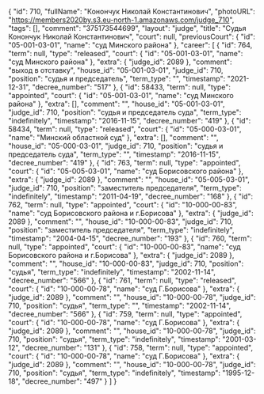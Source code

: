 {
    "id": 710,
    "fullName": "Конончук Николай Константинович",
    "photoURL": "https://members2020by.s3.eu-north-1.amazonaws.com/judge_710",
    "tags": [],
    "comment": "375173544699",
    "layout": "judge",
    "title": "Судья Конончук Николай Константинович",
    "court": null,
    "previousCourt": {
        "id": "05-001-03-01",
        "name": "суд Минского района"
    },
    "career": [
        {
            "id": 764,
            "term": null,
            "type": "released",
            "court": {
                "id": "05-001-03-01",
                "name": "суд Минского района"
            },
            "extra": {
                "judge_id": 2089
            },
            "comment": "выход в отставку",
            "house_id": "05-001-03-01",
            "judge_id": 710,
            "position": "судья и председатель",
            "term_type": "",
            "timestamp": "2021-12-31",
            "decree_number": "517"
        },
        {
            "id": 58433,
            "term": null,
            "type": "appointed",
            "court": {
                "id": "05-001-03-01",
                "name": "суд Минского района"
            },
            "extra": [],
            "comment": "",
            "house_id": "05-001-03-01",
            "judge_id": 710,
            "position": "судья и председатель суда",
            "term_type": "indefinitely",
            "timestamp": "2016-11-15",
            "decree_number": "419"
        },
        {
            "id": 58434,
            "term": null,
            "type": "released",
            "court": {
                "id": "05-000-03-01",
                "name": "Минский областной суд"
            },
            "extra": [],
            "comment": "",
            "house_id": "05-000-03-01",
            "judge_id": 710,
            "position": "судья и председатель суда",
            "term_type": "",
            "timestamp": "2016-11-15",
            "decree_number": "419"
        },
        {
            "id": 763,
            "term": null,
            "type": "appointed",
            "court": {
                "id": "05-005-03-01",
                "name": "суд Борисовского района"
            },
            "extra": {
                "judge_id": 2089
            },
            "comment": "",
            "house_id": "05-005-03-01",
            "judge_id": 710,
            "position": "заместитель председателя",
            "term_type": "indefinitely",
            "timestamp": "2011-04-19",
            "decree_number": "168"
        },
        {
            "id": 762,
            "term": null,
            "type": "appointed",
            "court": {
                "id": "10-000-00-83",
                "name": "суд Борисовского района и г.Борисова"
            },
            "extra": {
                "judge_id": 2089
            },
            "comment": "",
            "house_id": "10-000-00-83",
            "judge_id": 710,
            "position": "заместитель председателя",
            "term_type": "indefinitely",
            "timestamp": "2004-04-15",
            "decree_number": "193"
        },
        {
            "id": 760,
            "term": null,
            "type": "appointed",
            "court": {
                "id": "10-000-00-83",
                "name": "суд Борисовского района и г.Борисова"
            },
            "extra": {
                "judge_id": 2089
            },
            "comment": "",
            "house_id": "10-000-00-83",
            "judge_id": 710,
            "position": "судья",
            "term_type": "indefinitely",
            "timestamp": "2002-11-14",
            "decree_number": "566"
        },
        {
            "id": 761,
            "term": null,
            "type": "released",
            "court": {
                "id": "10-000-00-78",
                "name": "суд Г.Борисова"
            },
            "extra": {
                "judge_id": 2089
            },
            "comment": "",
            "house_id": "10-000-00-78",
            "judge_id": 710,
            "position": "судья",
            "term_type": "",
            "timestamp": "2002-11-14",
            "decree_number": "566"
        },
        {
            "id": 759,
            "term": null,
            "type": "appointed",
            "court": {
                "id": "10-000-00-78",
                "name": "суд Г.Борисова"
            },
            "extra": {
                "judge_id": 2089
            },
            "comment": "",
            "house_id": "10-000-00-78",
            "judge_id": 710,
            "position": "судья",
            "term_type": "indefinitely",
            "timestamp": "2001-03-12",
            "decree_number": "131"
        },
        {
            "id": 758,
            "term": null,
            "type": "appointed",
            "court": {
                "id": "10-000-00-78",
                "name": "суд Г.Борисова"
            },
            "extra": {
                "judge_id": 2089
            },
            "comment": "",
            "house_id": "10-000-00-78",
            "judge_id": 710,
            "position": "судья",
            "term_type": "indefinitely",
            "timestamp": "1995-12-18",
            "decree_number": "497"
        }
    ]
}